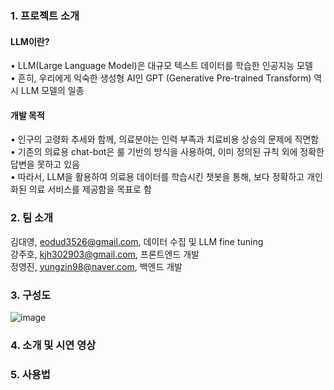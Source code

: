 ### 1. 프로젝트 소개  
  
#### LLM이란?  
 • LLM(Large Language Model)은 대규모 텍스트 데이터를 학습한 인공지능 모델  
 • 흔히, 우리에게 익숙한 생성형 AI인 GPT (Generative Pre-trained Transform) 역시 LLM 모델의 일종  
  
#### 개발 목적  
 • 인구의 고령화 추세와 함께, 의료분야는 인력 부족과 치료비용 상승의 문제에 직면함  
 • 기존의 의료용 chat-bot은 룰 기반의 방식을 사용하여, 이미 정의된 규칙 외에 정확한 답변을 못하고 있음  
 • 따라서, LLM을 활용하여 의료용 데이터를 학습시킨 챗봇을 통해, 보다 정확하고 개인화된 의료 서비스를 제공함을 목표로 함
  
### 2. 팀 소개
김대영, eodud3526@gmail.com, 데이터 수집 및 LLM fine tuning  
강주호, kjh302903@gmail.com, 프론트엔드 개발  
정영진, yungzin98@naver.com, 백엔드 개발    

### 3. 구성도
![image](https://github.com/pnucse-capstone/capstone-2023-1-40/assets/62270210/b03d3d39-8b70-4623-9c49-e29e1e02ea3b)

### 4. 소개 및 시연 영상

### 5. 사용법
